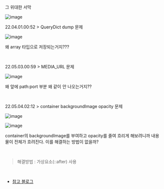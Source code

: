 그 위대한 서막

![image](https://user-images.githubusercontent.com/86189596/163850770-85349b3e-3270-4581-8f9a-79859c9856de.png)

22.04.01.00:52 > QueryDict dump 문제

![image](https://user-images.githubusercontent.com/86189596/164272423-34b2823d-3068-4a03-843c-fc67d2134bab.png)

왜 array 타입으로 저장되는거지???

<br>

22.05.03.00:59 > MEDIA_URL 문제

![image](https://user-images.githubusercontent.com/86189596/166266307-a8c6dc60-6080-4d7f-a370-61b05ec9c902.png)

왜 앞에 path:port 부분 왜 같이 안 나오는거지??

<br>

22.05.04.02:12 > container backgroundImage opacity 문제

![image](https://user-images.githubusercontent.com/86189596/166504403-fbb14492-0611-4059-a866-7f61b0cafc7d.png)

![image](https://user-images.githubusercontent.com/86189596/166504684-7aaced81-586e-4fa1-9cb1-48d520d6baa2.png)

container의 backgroundImage를 부여하고 opacity를 줄여 흐리게 해보려니까 내용물이 전체가 흐려진다. 이를 해결하는 방법이 없을까?

<br>

> 해결방법 : 가상요소(::after) 사용

<br>

- [참고 블로그](https://codingbroker.tistory.com/58)

<br>